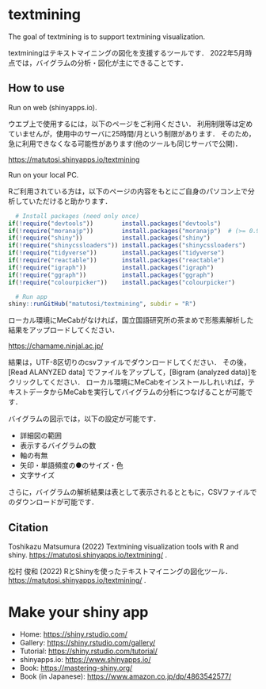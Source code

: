 
# textmining

The goal of textmining is to support textmining visualization.

textminingはテキストマイニングの図化を支援するツールです．
2022年5月時点では，バイグラムの分析・図化が主にできることです．

## How to use

Run on web (shinyapps.io).

ウエブ上で使用するには，以下のページをご利用ください．
利用制限等は定めていませんが，使用中のサーバに25時間/月という制限があります．
そのため，急に利用できなくなる可能性があります(他のツールも同じサーバで公開)．

<https://matutosi.shinyapps.io/textmining>

Run on your local PC.

Rご利用されている方は，以下のページの内容をもとにご自身のパソコン上で分析していただけると助かります．

``` r
  # Install packages (need only once)
if(!require("devtools"))        install.packages("devtools")
if(!require("moranajp"))        install.packages("moranajp")  # (>= 0.9.5)
if(!require("shiny"))           install.packages("shiny")
if(!require("shinycssloaders")) install.packages("shinycssloaders")
if(!require("tidyverse"))       install.packages("tidyverse")
if(!require("reactable"))       install.packages("reactable")
if(!require("igraph"))          install.packages("igraph")
if(!require("ggraph"))          install.packages("ggraph")
if(!require("colourpicker"))    install.packages("colourpicker")

  # Run app
shiny::runGitHub("matutosi/textmining", subdir = "R")
```

ローカル環境にMeCabがなければ，国立国語研究所の茶まめで形態素解析した結果をアップロードしてください．

<https://chamame.ninjal.ac.jp/>

結果は，UTF-8区切りのcsvファイルでダウンロードしてください．
その後，\[Read ALANYZED data\] でファイルをアップして，\[Bigram
(analyzed data)\]をクリックしてください．
ローカル環境にMeCabをインストールしれいれば，テキストデータからMeCabを実行してバイグラムの分析につなげることが可能です．

バイグラムの図示では，以下の設定が可能です．

-   詳細図の範囲
-   表示するバイグラムの数
-   軸の有無
-   矢印・単語頻度の●のサイズ・色
-   文字サイズ

さらに，バイグラムの解析結果は表として表示されるとともに，CSVファイルでのダウンロードが可能です．

## Citation

Toshikazu Matsumura (2022) Textmining visualization tools with R and
shiny. <https://matutosi.shinyapps.io/textmining/> .

松村 俊和 (2022)
RとShinyを使ったテキストマイニングの図化ツール．<https://matutosi.shinyapps.io/textmining/>
.

# Make your shiny app

-   Home: <https://shiny.rstudio.com/>
-   Gallery: <https://shiny.rstudio.com/gallery/>
-   Tutorial: <https://shiny.rstudio.com/tutorial/>
-   shinyapps.io: <https://www.shinyapps.io/>
-   Book: <https://mastering-shiny.org/>
-   Book (in Japanese): <https://www.amazon.co.jp/dp/4863542577/>
